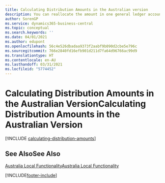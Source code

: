```yaml
---
title: Calculating Distribution Amounts in the Australian version
description: You can reallocate the amount in one general ledger account to other general ledger accounts so that the balances of your accounts remain proportionate to one another in the Australian version.
author: SorenGP
ms.service: dynamics365-business-central
ms.topic: conceptual
ms.search.keywords: ''
ms.date: 04/01/2021
ms.author: edupont
ms.openlocfilehash: 56c4e526dbadaa9373f2aabf9b090d2cbe5e796c
ms.sourcegitcommit: 766e2840fd16efb901d211d7fa64d96766ac99d9
ms.translationtype: HT
ms.contentlocale: en-AU
ms.lasthandoff: 03/31/2021
ms.locfileid: "5774452"
---
```

# <a name="calculating-distribution-amounts-in-the-australian-version"></a><span data-ttu-id="11913-103">Calculating Distribution Amounts in the Australian Version</span><span class="sxs-lookup"><span data-stu-id="11913-103">Calculating Distribution Amounts in the Australian Version</span></span>

[!INCLUDE [calculating-distribution-amounts](../includes/AUNZ/calculating-distribution-amounts.md)]

## <a name="see-also"></a><span data-ttu-id="11913-104">See Also</span><span class="sxs-lookup"><span data-stu-id="11913-104">See Also</span></span>

[<span data-ttu-id="11913-105">Australia Local Functionality</span><span class="sxs-lookup"><span data-stu-id="11913-105">Australia Local Functionality</span></span>](australia-local-functionality.md)  


[!INCLUDE[footer-include](../../includes/footer-banner.md)]